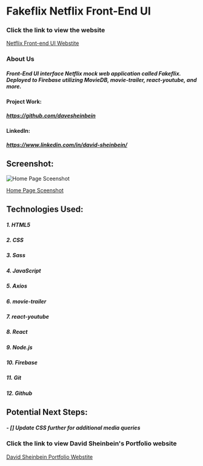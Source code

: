 # **Fakeflix Netflix Front-End UI**

### Click the link to view the website

[Netflix Front-end UI Webstite](https://neflix-clone-ds.web.app/)

### About Us

##### Front-End UI interface Netflix mock web application called Fakeflix. Deployed to Firebase utilizing MovieDB, movie-trailer, react-youtube, and more.

#### Project Work:

##### https://github.com/davesheinbein

#### LinkedIn:

##### https://www.linkedin.com/in/david-sheinbein/

## Screenshot:

![Home Page Sceenshot](screenshots/netflixCloneScreenshot.png)

[Home Page Sceenshot](https://imgur.com/yZBV8Cm)

## Technologies Used:

##### 1. HTML5

##### 2. CSS

##### 3. Sass

##### 4. JavaScript

##### 5. Axios

##### 6. movie-trailer

##### 7. react-youtube

##### 8. React

##### 9. Node.js

##### 10. Firebase

##### 11. Git

##### 12. Github

## Potential Next Steps:

##### - [] Update CSS further for additional media queries

### Click the link to view David Sheinbein's Portfolio website

[David Sheinbein Portfolio Webstite](http://www.davidsheinbeinportfolio.com/)
